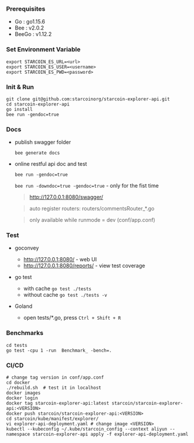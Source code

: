 ### Prerequisites

- Go        : go1.15.6
- Bee       : v2.0.2 
- BeeGo     : v1.12.2

### Set Environment Variable

```
export STARCOIN_ES_URL=<url>
export STARCOIN_ES_USER=<username>
export STARCOIN_ES_PWD=<password>
```

### Init & Run

```
git clone git@github.com:starcoinorg/starcoin-explorer-api.git
cd starcoin-explorer-api
go install
bee run -gendoc=true
```

### Docs

- publish swagger folder

    `bee generate docs`

- online restful api doc and test

    `bee run -gendoc=true` 
    
    `bee run -downdoc=true -gendoc=true`  - only for the fist time 
    
    > http://127.0.0.1:8080/swagger/ 
    
    > auto register routers: routers/commentsRouter_*.go 
    
    > only available while runmode = dev (conf/app.conf)


### Test
- goconvey
    - http://127.0.0.1:8080/ - web UI
    - http://127.0.0.1:8080/reports/ - view test coverage

- go test
    - with cache
        `go test ./tests`
    - without cache
        `go test ./tests -v` 

- Goland
    - open tests/*.go, press `Ctrl + Shift + R`


### Benchmarks
```
cd tests
go test -cpu 1 -run  Benchmark_ -bench=.
```
 
### CI/CD

```
# change tag version in conf/app.conf
cd docker
./rebuild.sh  # test it in localhost
docker images
docker login
docker tag starcoin-explorer-api:latest starcoin/starcoin-explorer-api:<VERSION>
docker push starcoin/starcoin-explorer-api:<VERSION>
cd starcoin/kube/manifest/explorer/
vi explorer-api-deployment.yaml # change image <VERSION> 
kubectl --kubeconfig ~/.kube/starcoin_config --context aliyun --namespace starcoin-explorer-api apply -f explorer-api-deployment.yaml
```

